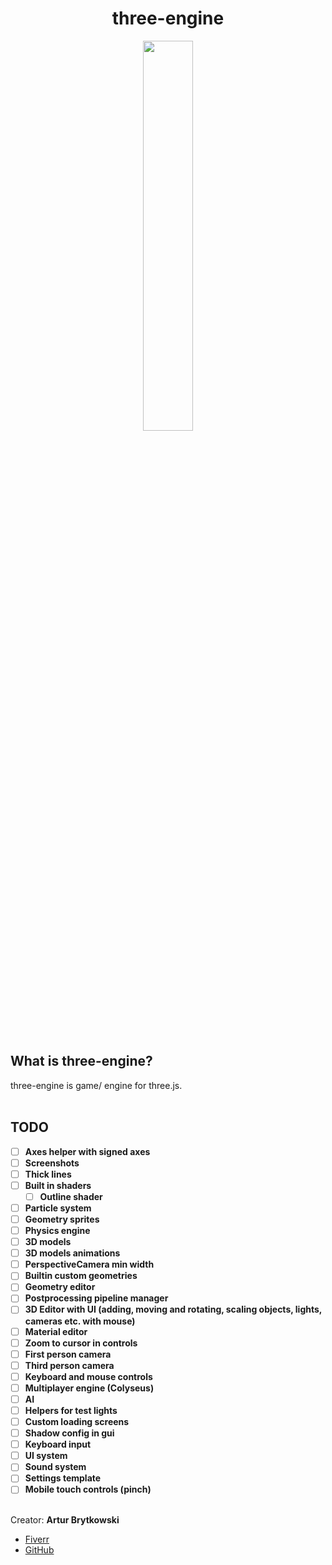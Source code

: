 <h1 align="center"><b>three-engine</b></h1>
<p align="center">
    <img src="https://global.discourse-cdn.com/standard17/uploads/threejs/optimized/2X/e/e4f86d2200d2d35c30f7b1494e96b9595ebc2751_2_1016x1024.png" style="width: 40%;">
</p>
<br>

<h2>What is <b>three-engine</b>?</h2>
three-engine is game/ engine for three.js.
<br>
<br>

## TODO

- [ ] **Axes helper with signed axes**
- [ ] **Screenshots**
- [ ] **Thick lines**
- [ ] **Built in shaders**
    - [ ] **Outline shader**
- [ ] **Particle system**
- [ ] **Geometry sprites**
- [ ] **Physics engine**
- [ ] **3D models**
- [ ] **3D models animations**
- [ ] **PerspectiveCamera min width**
- [ ] **Builtin custom geometries**
- [ ] **Geometry editor**
- [ ] **Postprocessing pipeline manager**
- [ ] **3D Editor with UI (adding, moving and rotating, scaling objects, lights, cameras etc. with mouse)**
- [ ] **Material editor**
- [ ] **Zoom to cursor in controls**
- [ ] **First person camera**
- [ ] **Third person camera**
- [ ] **Keyboard and mouse controls**
- [ ] **Multiplayer engine (Colyseus)**
- [ ] **AI**
- [ ] **Helpers for test lights**
- [ ] **Custom loading screens**
- [ ] **Shadow config in gui**
- [ ] **Keyboard input**
- [ ] **UI system**
- [ ] **Sound system**
- [ ] **Settings template**
- [ ] **Mobile touch controls (pinch)**

<br>
Creator: <b>Artur Brytkowski</b> 
<br>

 - <a target="_blank" href="https://www.fiverr.com/arturbrytkowski">Fiverr</a>
 - <a target="_blank" href="https://github.com/allala0">GitHub</a>
 
